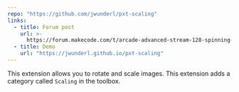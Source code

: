 ```yaml
---
repo: "https://github.com/jwunderl/pxt-scaling"
links:
  - title: Forum post
    url: >-
      https://forum.makecode.com/t/arcade-advanced-stream-128-spinning-dishes/3885?u=unsignedarduino
  - title: Demo
    url: "https://jwunderl.github.io/pxt-scaling"
---
```


This extension allows you to rotate and scale images. This extension adds a category called `Scaling` in the toolbox.
